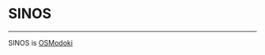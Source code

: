 # SINOS
___
SINOS is [OSModoki](https://www.google.com/search?q=OS%E3%82%82%E3%81%A9%E3%81%8D&oq=OS%E3%82%82%E3%81%A9%E3%81%8D&aqs=chrome..69i57.1205j0j1&sourceid=chrome&ie=UTF-8 "OSModoki Site Link")

